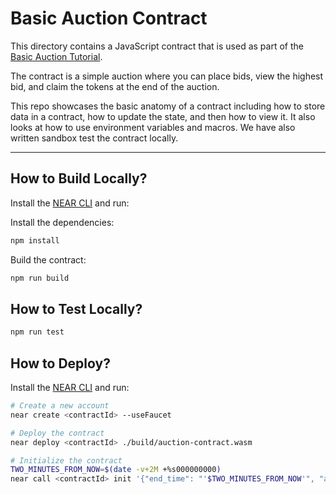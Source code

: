 # Basic Auction Contract

This directory contains a JavaScript contract that is used as part of the [Basic Auction Tutorial](https://docs.near.org/tutorials/auction/basic-auction).

The contract is a simple auction where you can place bids, view the highest bid, and claim the tokens at the end of the auction.

This repo showcases the basic anatomy of a contract including how to store data in a contract, how to update the state, and then how to view it. It also looks at how to use environment variables and macros. We have also written sandbox test the contract locally.

---

## How to Build Locally?

Install the [NEAR CLI](https://docs.near.org/tools/near-cli#installation) and run:

Install the dependencies:

```bash
npm install
```

Build the contract:

```bash
npm run build
```

## How to Test Locally?

```bash
npm run test
```

## How to Deploy?

Install the [NEAR CLI](https://docs.near.org/tools/near-cli#installation) and run:

```bash
# Create a new account
near create <contractId> --useFaucet

# Deploy the contract
near deploy <contractId> ./build/auction-contract.wasm

# Initialize the contract
TWO_MINUTES_FROM_NOW=$(date -v+2M +%s000000000)
near call <contractId> init '{"end_time": "'$TWO_MINUTES_FROM_NOW'", "auctioneer": "<auctioneerAccountId>"}' --accountId <contractId>
```